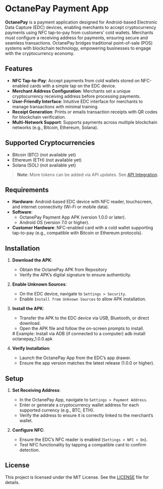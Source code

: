 # OctanePay Payment App

**OctanePay** is a payment application designed for Android-based Electronic Data Capture (EDC) devices, enabling merchants to accept cryptocurrency payments using NFC tap-to-pay from customers' cold wallets. Merchants must configure a receiving address for payments, ensuring secure and seamless transactions. OctanePay bridges traditional point-of-sale (POS) systems with blockchain technology, empowering businesses to engage with the cryptocurrency economy.

## Features

- **NFC Tap-to-Pay**: Accept payments from cold wallets stored on NFC-enabled cards with a simple tap on the EDC device.
- **Merchant Address Configuration**: Merchants set a unique cryptocurrency receiving address before processing payments.
- **User-Friendly Interface**: Intuitive EDC interface for merchants to manage transactions with minimal training.
- **Receipt Generation**: Prints or emails transaction receipts with QR codes for blockchain verification.
- **Multi-Network Support**: Supports payments across multiple blockchain networks (e.g., Bitcoin, Ethereum, Solana).

## Supported Cryptocurrencies

- Bitcoin (BTC) (not available yet)
- Ethereum (ETH) (not available yet)
- Solana (SOL) (not available yet)

> **Note**: More tokens can be added via API updates. See [API Integration](#api-integration).

## Requirements

- **Hardware**: Android-based EDC device with NFC reader, touchscreen, and internet connectivity (Wi-Fi or mobile data).
- **Software**:
  - OctanePay Payment App APK (version 1.0.0 or later).
  - Android OS (version 7.0 or higher).
- **Customer Hardware**: NFC-enabled card with a cold wallet supporting tap-to-pay (e.g., compatible with Bitcoin or Ethereum protocols).

## Installation

1. **Download the APK**:
   - Obtain the OctanePay APK from Repository
   - Verify the APK’s digital signature to ensure authenticity.

2. **Enable Unknown Sources**:
   - On the EDC device, navigate to `Settings > Security`.
   - Enable `Install from Unknown Sources` to allow APK installation.

3. **Install the APK**:
   - Transfer the APK to the EDC device via USB, Bluetooth, or direct download.
   - Open the APK file and follow the on-screen prompts to install.

   <CodeBlock language="bash">
     # Example: Install via ADB (if connected to a computer)
     adb install octanepay_1.0.0.apk
   </CodeBlock>

4. **Verify Installation**:
   - Launch the OctanePay App from the EDC’s app drawer.
   - Ensure the app version matches the latest release (1.0.0 or higher).

## Setup

1. **Set Receiving Address**:
   - In the OctanePay App, navigate to `Settings > Payment Address`.
   - Enter or generate a cryptocurrency wallet address for each supported currency (e.g., BTC, ETH).
   - Verify the address to ensure it is correctly linked to the merchant’s wallet.

2. **Configure NFC**:
   - Ensure the EDC’s NFC reader is enabled (`Settings > NFC > On`).
   - Test NFC functionality by tapping a compatible card to confirm detection.

## License

This project is licensed under the MIT License. See the [LICENSE](LICENSE) file for details.
